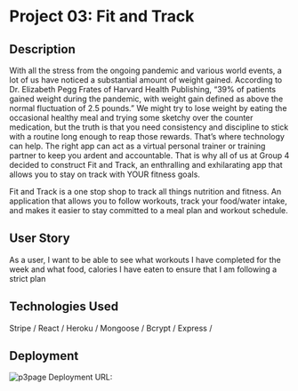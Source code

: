 # Project 03: Fit and Track

## Description

With all the stress from the ongoing pandemic and various world events, a lot of us have noticed a substantial amount of weight gained. According to Dr. Elizabeth Pegg Frates of Harvard Health Publishing, “39% of patients gained weight during the pandemic, with weight gain defined as above the normal fluctuation of 2.5 pounds.” 
We might try to lose weight by eating the occasional healthy meal and trying some sketchy over the counter medication, but the truth is that you need consistency and discipline to stick with a routine long enough to reap those rewards. That’s where technology can help. The right app can act as a virtual personal trainer or training partner to keep you ardent and accountable. That is why all of us at Group 4 decided to construct Fit and Track, an enthralling and exhilarating app that allows you to stay on track with YOUR fitness goals. 

Fit and Track is a one stop shop to track all things nutrition and fitness. An application that allows you to follow workouts, track your food/water intake, and makes it easier to stay committed to a meal plan and workout schedule.

## User Story

As a user, I want to be able to see what workouts I have completed for the week and what food, calories I have eaten to ensure that I am following a strict plan

## Technologies Used

Stripe / 
React /
Heroku /
Mongoose /
Bcrypt /
Express /

## Deployment

![p3page](https://user-images.githubusercontent.com/100245563/182756290-a9c117c9-b794-412b-9774-847b7acbc273.png)
Deployment URL: 


